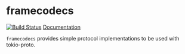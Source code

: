 # framecodecs

[![Build Status](https://travis-ci.org/sinkuu/tokio-framecodecs.svg?branch=master)](https://travis-ci.org/sinkuu/tokio-framecodecs)
[Documentation](https://sinkuu.github.io/tokio-framecodecs/framecodecs/)

`framecodecs` provides simple protocol implementations to be used with tokio-proto.